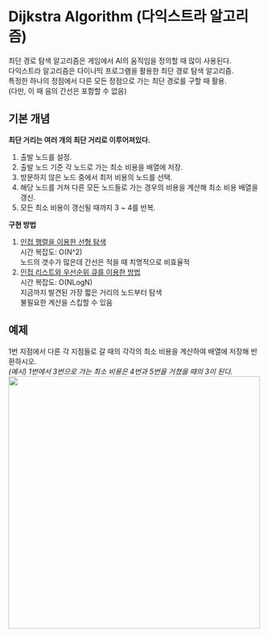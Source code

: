# Dijkstra Algorithm (다익스트라 알고리즘)
최단 경로 탐색 알고리즘은 게임에서 AI의 움직임을 정의할 때 많이 사용된다.  
다익스트라 알고리즘은 다이나믹 프로그램을 활용한 최단 경로 탐색 알고리즘.  
특정한 하나의 정점에서 다른 모든 정점으로 가는 최단 경로를 구할 때 활용.  
(다만, 이 때 음의 간선은 포함할 수 없음)  

## 기본 개념

**최단 거리는 여러 개의 최단 거리로 이루어져있다.**  
1. 출발 노드를 설정.  
2. 출발 노드 기준 각 노드로 가는 최소 비용을 배열에 저장.  
3. 방문하지 않은 노드 중에서 최저 비용의 노드를 선택.  
4. 해당 노드를 거쳐 다른 모든 노드들로 가는 경우의 비용을 계산해 최소 비용 배열을 갱신.
5. 모든 최소 비용이 갱신될 때까지 3 ~ 4를 반복.  
  
  **구현 방법**
  1. [인접 행렬을 이용한 선형 탐색](https://github.com/kkkh0315/Algorithms/blob/master/Studied_Algorithm_Lists/dijkstra/dijkstra(adjacency%20matrix).py)  
    시간 복잡도: O(N^2)  
    노드의 갯수가 많은데 간선은 적을 때 치명적으로 비효율적  
  2. [인접 리스트와 우선순위 큐를 이용한 방법](https://github.com/kkkh0315/Algorithms/blob/master/Studied_Algorithm_Lists/dijkstra/dijkstra(adjacency%20list).py)  
    시간 복잡도: O(NLogN)  
    지금까지 발견된 가장 짧은 거리의 노드부터 탐색  
    불필요한 계산을 스킵할 수 있음  
    

## 예제

1번 지점에서 다른 각 지점들로 갈 때의 각각의 최소 비용을 계산하여 배열에 저장해 반환하시오.  
*(예시) 1번에서 3번으로 가는 최소 비용은 4번과 5번을 거쳤을 때의 3이 된다.*
<img src="https://user-images.githubusercontent.com/60923302/94100688-2ab8d980-fe69-11ea-8bdb-2e9f8b113520.png" width="500" height="500">
